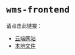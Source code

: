 # `wms-frontend`

请点击此链接：

- [云端网站](https://01s-10wms-frontend-docs.ruancat6312.top/)
- [本地文件](./src/index.md)
